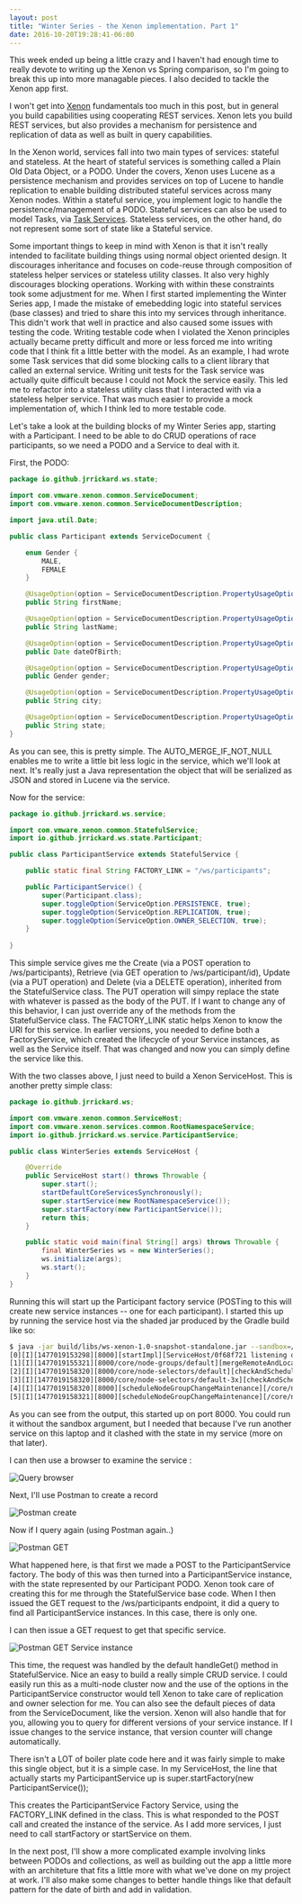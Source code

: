 ```yaml
---
layout: post
title: "Winter Series - the Xenon implementation. Part 1"
date: 2016-10-20T19:28:41-06:00
---
```


This week ended up being a little crazy and I haven't had enough time to really devote to writing up the Xenon vs Spring comparison, so I'm going to break this up into more managable pieces. I also decided to tackle the Xenon app first.  

I won't get into [Xenon](https://github.com/vmware/xenon) fundamentals too much in this post, but in general you build capabilities using  cooperating REST services. Xenon lets you build REST services, but also provides a mechanism for persistence and replication of data as well as built in query capabilities. 

In the Xenon world, services fall into two main types of services: stateful and stateless. At the heart of stateful services is something called a Plain Old Data Object, or a PODO. Under the covers, Xenon uses Lucene as a persistence mechanism and provides services on top of Lucene to handle replication to enable building distributed stateful services across many Xenon nodes. Within a stateful service, you implement logic to handle the persistence/management of a PODO. Stateful services can also be used to model Tasks, via [Task Services](https://github.com/vmware/xenon/wiki/Task-Service-Tutorial). Stateless services, on the other hand, do not represent some sort of state like a Stateful service. 

Some important things to keep in mind with Xenon is that it isn't really intended to facilitate building things using normal object oriented design. It discourages inheritance and focuses on code-reuse through composition of stateless helper services or stateless utility classes. It also very highly discourages blocking operations. Working with within these constraints took some adjustment for me. When I first started implementing the Winter Series app, I made the mistake of emebedding logic into stateful services (base classes) and tried to share this into my services through inheritance. This didn't work that well in practice and also caused some issues with testing the code. Writing testable code when I violated the Xenon principles actually became pretty difficult and more or less forced me into writing code that I think fit a little better with the model. As an example, I had wrote some Task services that did some blocking calls to a client library that called an external service. Writing unit tests for the Task service was actually quite difficult because I could not Mock the service easily. This led me to refactor into a stateless utility class that I interacted with via a stateless helper service.  That was much easier to provide a mock implementation of, which I think led to more testable code. 

Let's take a look at the building blocks of my Winter Series app, starting with a Participant. I need to be able to do CRUD operations of race participants, so we need a PODO and a Service to deal with it. 

First, the PODO:

```java
package io.github.jrrickard.ws.state;

import com.vmware.xenon.common.ServiceDocument;
import com.vmware.xenon.common.ServiceDocumentDescription;

import java.util.Date;

public class Participant extends ServiceDocument {

    enum Gender {
        MALE,
        FEMALE
    }

    @UsageOption(option = ServiceDocumentDescription.PropertyUsageOption.AUTO_MERGE_IF_NOT_NULL)
    public String firstName;

    @UsageOption(option = ServiceDocumentDescription.PropertyUsageOption.AUTO_MERGE_IF_NOT_NULL)
    public String lastName;

    @UsageOption(option = ServiceDocumentDescription.PropertyUsageOption.AUTO_MERGE_IF_NOT_NULL)
    public Date dateOfBirth;

    @UsageOption(option = ServiceDocumentDescription.PropertyUsageOption.AUTO_MERGE_IF_NOT_NULL)
    public Gender gender;

    @UsageOption(option = ServiceDocumentDescription.PropertyUsageOption.AUTO_MERGE_IF_NOT_NULL)
    public String city;

    @UsageOption(option = ServiceDocumentDescription.PropertyUsageOption.AUTO_MERGE_IF_NOT_NULL)
    public String state;
}

``` 

As you can see, this is pretty simple. The AUTO_MERGE_IF_NOT_NULL enables me to write a little bit less logic in the service, which we'll look at next. It's really just a Java representation the object that will be serialized as JSON and stored in Lucene via the service. 

Now for the service:

```java
package io.github.jrrickard.ws.service;

import com.vmware.xenon.common.StatefulService;
import io.github.jrrickard.ws.state.Participant;

public class ParticipantService extends StatefulService {

    public static final String FACTORY_LINK = "/ws/participants";

    public ParticipantService() {
        super(Participant.class);
        super.toggleOption(ServiceOption.PERSISTENCE, true);
        super.toggleOption(ServiceOption.REPLICATION, true);
        super.toggleOption(ServiceOption.OWNER_SELECTION, true);
    }
   
}

```

This simple service gives me the Create (via a POST operation to /ws/participants), Retrieve (via GET operation to /ws/participant/id), Update (via a PUT operation) and Delete (via a DELETE operation), inherited from the StatefulService class. The PUT operation will simpy replace the state with whatever is passed as the body of the PUT. If I want to change any of this behavior, I can just override any of the methods from the StatefulService class. The FACTORY_LINK static helps Xenon to know the URI for this service. In earlier versions, you needed to define both a FactoryService, which created the lifecycle of your Service instances, as well as the Service itself. That was changed and now you can simply define the service like this. 

With the two classes above, I just need to build a Xenon ServiceHost. This is another pretty simple class:

```java 
package io.github.jrrickard.ws;

import com.vmware.xenon.common.ServiceHost;
import com.vmware.xenon.services.common.RootNamespaceService;
import io.github.jrrickard.ws.service.ParticipantService;

public class WinterSeries extends ServiceHost {

    @Override
    public ServiceHost start() throws Throwable {
        super.start();
        startDefaultCoreServicesSynchronously();
        super.startService(new RootNamespaceService());
        super.startFactory(new ParticipantService());
        return this;
    }

    public static void main(final String[] args) throws Throwable {
        final WinterSeries ws = new WinterSeries();
        ws.initialize(args);
        ws.start();
    }
}

```

Running this will start up the Participant factory service (POSTing to this will create new service instances -- one for each participant). I started this up by running the service host via the shaded jar produced by the Gradle build like so:

```bash
$ java -jar build/libs/ws-xenon-1.0-snapshot-standalone.jar --sandbox=/tmp/ws
[0][I][1477019153298][8000][startImpl][ServiceHost/0f68f721 listening on http://127.0.0.1:8000]
[1][I][1477019155321][8000/core/node-groups/default][mergeRemoteAndLocalMembership][State updated, merge with 61c60cff-fa9e-4362-a6b5-3e9863f39693, self 61c60cff-fa9e-4362-a6b5-3e9863f39693, 1477019155320001]
[2][I][1477019158320][8000/core/node-selectors/default][checkAndScheduleSynchronization][Scheduling synchronization (1 nodes)]
[3][I][1477019158320][8000/core/node-selectors/default-3x][checkAndScheduleSynchronization][Scheduling synchronization (1 nodes)]
[4][I][1477019158320][8000][scheduleNodeGroupChangeMaintenance][/core/node-selectors/default 1477019158320001]
[5][I][1477019158321][8000][scheduleNodeGroupChangeMaintenance][/core/node-selectors/default-3x 1477019158321012]
```

As you can see from the output, this started up on port 8000. You could run it without the sandbox argument, but I needed that because I've run another service on this laptop and it clashed with the state in my service (more on that later). 

I can then use a browser to examine the service :

![Query browser]({{site.url}}/images/xenon/query-in-browser.png) 

Next, I'll use Postman to create a record

![Postman create]({{site.url}}/images/xenon/xenon-post.png)

Now if I query again (using Postman again..)

![Postman GET]({{site.url}}/images/xenon/get-participants.png)

What happened here, is that first we made a POST to the ParticipantService factory. The body of this was then turned into a ParticipantService instance, with the state represented by our Participant PODO. Xenon took care of creating this for me through the StatefulService base code. When I then issued the GET request to the /ws/participants endpoint, it did a query to find all ParticipantService instances. In this case, there is only one.

I can then issue a GET request to get that specific service.

![Postman GET Service instance]({{site.url}}/images/xenon/specific-record.png)

This time, the request was handled by the default handleGet() method in StatefulService. Nice an easy to build a really simple CRUD service.
I could easily run this as a multi-node cluster now and the use of the options in the ParticipantService constructor would tell Xenon to take care of replication and owner selection for me. You can also see the default pieces of data from the ServiceDocument, like the version. Xenon will also handle that for you, allowing you to query for different versions of your service instance. If I issue changes to the service instance, that version counter will change automatically. 

There isn't a LOT of boiler plate code here and it was fairly simple to make this single object, but it is a simple case. In my ServiceHost, the line that actually starts my ParticipantService up is  super.startFactory(new ParticipantService()); 

This creates the ParticipantService Factory Service, using the FACTORY_LINK defined in the class. This is what responded to the POST call and created the instance of the service. As I add more services, I just need to call startFactory or startService on them. 

In the next post, I'll show a more complicated example involving links between PODOs and collections, as well as building out the app a little more with an architeture that fits a little more with what we've done on my project at work. I'll also make some changes to better handle things like that default pattern for the date of birth and add in validation.  
